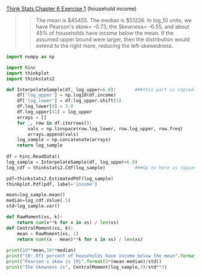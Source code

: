 [Think Stats Chapter 6 Exercise 1](http://greenteapress.com/thinkstats2/html/thinkstats2007.html#toc60) (household income)

>> The mean is $45455. The median is $51226. In log_10 units, we have Pearson's skew= -0.73, the Skewness= -6.55, and about 45% of households have income below the mean. If the assumed upper bound were larger, then the distribution would extend to the right more, reducing the left-skewedness.

```python
import numpy as np

import hinc
import thinkplot
import thinkstats2

def InterpolateSample(df, log_upper=6.0):       ###this part is copied from the author
    df['log_upper'] = np.log10(df.income)
    df['log_lower'] = df.log_upper.shift(1)
    df.log_lower[0] = 3.0
    df.log_upper[41] = log_upper
    arrays = []
    for _, row in df.iterrows():
        vals = np.linspace(row.log_lower, row.log_upper, row.freq)
        arrays.append(vals)
    log_sample = np.concatenate(arrays)
    return log_sample
    
df = hinc.ReadData()              
log_sample = InterpolateSample(df, log_upper=6.0)
log_cdf = thinkstats2.Cdf(log_sample)           ###Up to here is copied from author

pdf=thinkstats2.EstimatedPdf(log_sample)
thinkplot.Pdf(pdf, label='income')

mean=log_sample.mean()
median=log_cdf.Value(.5)
std=log_sample.var()

def RawMoment(xs, k):
    return sum(x**k for x in xs) / len(xs)
def CentralMoment(xs, k):
    mean = RawMoment(xs, 1)
    return sum((x - mean)**k for x in xs) / len(xs)
    
print(10**mean,10**median)
print("{0:.0f} percent of households have income below the mean".format(log_cdf.PercentileRank(mean)))
print("Pearson's skew is {0}".format(3*(mean-median)/std))
print("The Skewness is", CentralMoment(log_sample,3)/std**3)
